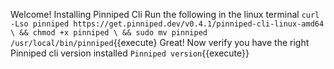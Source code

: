Welcome!
Installing Pinniped Cli
Run the following in the linux terminal
`curl -Lso pinniped https://get.pinniped.dev/v0.4.1/pinniped-cli-linux-amd64 \
  && chmod +x pinniped \
  && sudo mv pinniped /usr/local/bin/pinniped`{{execute}
Great! Now verify you have the right Pinniped cli version installed
`Pinniped version`{{execute}}
